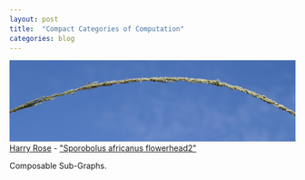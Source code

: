 ```yaml
---
layout: post
title:  "Compact Categories of Computation"
categories: blog
---
```


<p class="attribution">
	<img src="/images/compact-computation/grass.png" class="image fit" />
	<a href="https://www.flickr.com/photos/macleaygrassman/">Harry Rose</a> -
	<a href="https://www.flickr.com/photos/macleaygrassman/7417306122/in/photolist-7UDtAh-cirCGj-cirCdG-cirWkY-riYzB4-qjJyhC-cirBS5-cirUwJ-bVfVvF-rAkqAn-rxnAt7-4fXF6H-oEEqir-ao9ysd-uRpY5q-cirAM5-cirBJd-cirBCA-cirAdG-p3KSZ5-cirAy7-uxJTSZ-fYfR1e-exMkzE-cirCN9-riZcvZ-7K2woT-rAkveF-bVfQ9H-riR1sS-rCKShB-rEqsok-riRcgf-rnS95G-f9eqUR-oZU7rZ-cirAKd-cirEsy-cirJXj-ojRajn-rzzbKp-cirBkh-p3KRP9-oLiyUv-oLiAB9-bBB8Ad-oLiw2Y-pEcNkv-hm5MjL-cirEfj">"Sporobolus africanus flowerhead2"</a>
</p>

Composable Sub-Graphs.

<!--more-->
